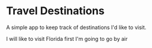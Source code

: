# Travel Destinations

A simple app to keep track of destinations I'd like to visit.

I will like to visit Florida first
I'm going to go by air

